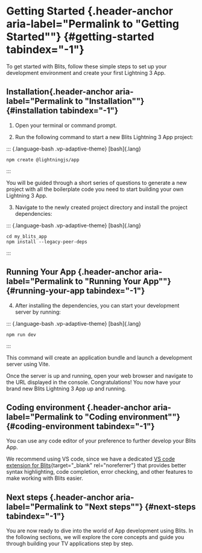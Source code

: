 # Getting Started [​](#getting-started){.header-anchor aria-label="Permalink to \"Getting Started\""} {#getting-started tabindex="-1"}

To get started with Blits, follow these simple steps to set up your
development environment and create your first Lightning 3 App.

## Installation [​](#installation){.header-anchor aria-label="Permalink to \"Installation\""} {#installation tabindex="-1"}

1.  Open your terminal or command prompt.

2.  Run the following command to start a new Blits Lightning 3 App
    project:

::: {.language-bash .vp-adaptive-theme}
[bash]{.lang}

``` {.shiki .shiki-themes .github-light .github-dark .vp-code tabindex="0"}
npm create @lightningjs/app
```
:::

You will be guided through a short series of questions to generate a new
project with all the boilerplate code you need to start building your
own Lightning 3 App.

3.  Navigate to the newly created project directory and install the
    project dependencies:

::: {.language-bash .vp-adaptive-theme}
[bash]{.lang}

``` {.shiki .shiki-themes .github-light .github-dark .vp-code tabindex="0"}
cd my_blits_app
npm install --legacy-peer-deps
```
:::

## Running Your App [​](#running-your-app){.header-anchor aria-label="Permalink to \"Running Your App\""} {#running-your-app tabindex="-1"}

4.  After installing the dependencies, you can start your development
    server by running:

::: {.language-bash .vp-adaptive-theme}
[bash]{.lang}

``` {.shiki .shiki-themes .github-light .github-dark .vp-code tabindex="0"}
npm run dev
```
:::

This command will create an application bundle and launch a development
server using Vite.

Once the server is up and running, open your web browser and navigate to
the URL displayed in the console. Congratulations! You now have your
brand new Blits Lightning 3 App up and running.

## Coding environment [​](#coding-environment){.header-anchor aria-label="Permalink to \"Coding environment\""} {#coding-environment tabindex="-1"}

You can use any code editor of your preference to further develop your
Blits App.

We recommend using VS code, since we have a dedicated [VS code extension
for
Blits](https://marketplace.visualstudio.com/items?itemName=LightningJS.lightning-blits){target="_blank"
rel="noreferrer"} that provides better syntax highlighting, code
completion, error checking, and other features to make working with
Blits easier.

## Next steps [​](#next-steps){.header-anchor aria-label="Permalink to \"Next steps\""} {#next-steps tabindex="-1"}

You are now ready to dive into the world of App development using Blits.
In the following sections, we will explore the core concepts and guide
you through building your TV applications step by step.
